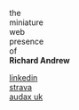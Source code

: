 the  
miniature  
web  
presence  
of  
**Richard Andrew**

[linkedin](https://www.linkedin.com/in/richardandrew75/)  
[strava](https://www.strava.com/athletes/43333745)  
[audax uk](https://audax.uk/results?memId=26444)  
